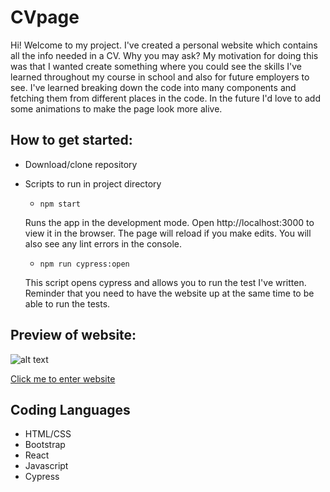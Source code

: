 CVpage
===
Hi! Welcome to my project. I've created a personal website which contains all the info needed in a CV. Why you may ask? 
 My motivation for doing this was that I wanted create something where you could see the skills I've learned throughout my course in school and also for future employers to see. 
I've learned breaking down the code into many components and fetching them from different places in the code. In the future I'd love to add some animations to make the page look more alive.

How to get started:
---
* Download/clone repository
* Scripts to run in project directory 
  - <code>npm start</code> 
  
  Runs the app in the development mode. 
  Open http://localhost:3000 to view it in the browser.
  The page will reload if you make edits.
  You will also see any lint errors in the console.
    - <code>npm run cypress:open</code> 
    
  This script opens cypress and allows you to run the test I've written. Reminder that you need to have the website up at the same time to be able to run the tests.

Preview of website: 
---
![alt text](https://i.imgur.com/AWNuIs9.png)

[Click me to enter website](https://vivitraan.github.io/CVpage/)


Coding Languages  
----
* HTML/CSS 
* Bootstrap 
* React  
* Javascript 
* Cypress 
